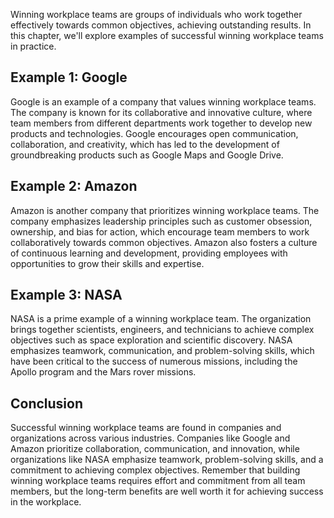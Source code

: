 
Winning workplace teams are groups of individuals who work together effectively towards common objectives, achieving outstanding results. In this chapter, we'll explore examples of successful winning workplace teams in practice.

Example 1: Google
-----------------

Google is an example of a company that values winning workplace teams. The company is known for its collaborative and innovative culture, where team members from different departments work together to develop new products and technologies. Google encourages open communication, collaboration, and creativity, which has led to the development of groundbreaking products such as Google Maps and Google Drive.

Example 2: Amazon
-----------------

Amazon is another company that prioritizes winning workplace teams. The company emphasizes leadership principles such as customer obsession, ownership, and bias for action, which encourage team members to work collaboratively towards common objectives. Amazon also fosters a culture of continuous learning and development, providing employees with opportunities to grow their skills and expertise.

Example 3: NASA
---------------

NASA is a prime example of a winning workplace team. The organization brings together scientists, engineers, and technicians to achieve complex objectives such as space exploration and scientific discovery. NASA emphasizes teamwork, communication, and problem-solving skills, which have been critical to the success of numerous missions, including the Apollo program and the Mars rover missions.

Conclusion
----------

Successful winning workplace teams are found in companies and organizations across various industries. Companies like Google and Amazon prioritize collaboration, communication, and innovation, while organizations like NASA emphasize teamwork, problem-solving skills, and a commitment to achieving complex objectives. Remember that building winning workplace teams requires effort and commitment from all team members, but the long-term benefits are well worth it for achieving success in the workplace.
